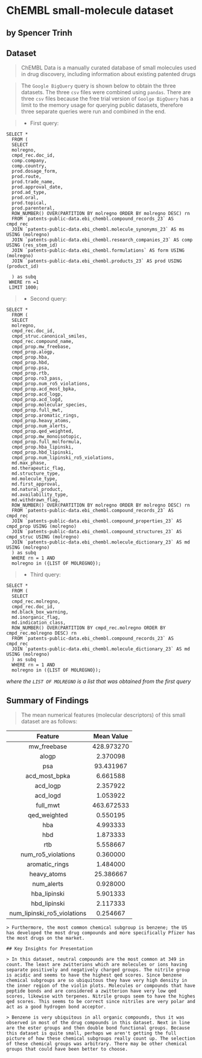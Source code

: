 # ChEMBL small-molecule dataset 
## by Spencer Trinh 


## Dataset

> ChEMBL Data is a manually curated database of small molecules used in drug discovery, including information about existing patented drugs 

> The `Google BigQuery` query is shown below to obtain the three datasets. The three `csv` files were combined using `pandas`. There are three `csv` files because the free trial version of `Goolge BigQuery` has a limit to the memory usage for querying public datasets, therefore three separate queries were run and combined in the end. 

> - First query:
```
SELECT *
  FROM (
  SELECT 
  molregno,
  cmpd_rec.doc_id,
  comp.company,
  comp.country,
  prod.dosage_form,
  prod.route,
  prod.trade_name,
  prod.approval_date,
  prod.ad_type,
  prod.oral,
  prod.topical,
  prod.parenteral,
  ROW_NUMBER() OVER(PARTITION BY molregno ORDER BY molregno DESC) rn
  FROM `patents-public-data.ebi_chembl.compound_records_23` AS cmpd_rec
  JOIN `patents-public-data.ebi_chembl.molecule_synonyms_23` AS ms USING (molregno)
  JOIN `patents-public-data.ebi_chembl.research_companies_23` AS comp USING (res_stem_id)
  JOIN `patents-public-data.ebi_chembl.formulations` AS form USING (molregno)
  JOIN `patents-public-data.ebi_chembl.products_23` AS prod USING (product_id)

  ) as subq
 WHERE rn =1 
 LIMIT 1000;

```

> - Second query:
```
SELECT *
  FROM (
  SELECT 
  molregno,
  cmpd_rec.doc_id,
  cmpd_struc.canonical_smiles,
  cmpd_rec.compound_name,
  cmpd_prop.mw_freebase,
  cmpd_prop.alogp,
  cmpd_prop.hba,
  cmpd_prop.hbd,
  cmpd_prop.psa,
  cmpd_prop.rtb,
  cmpd_prop.ro3_pass,
  cmpd_prop.num_ro5_violations,
  cmpd_prop.acd_most_bpka,
  cmpd_prop.acd_logp,
  cmpd_prop.acd_logd,
  cmpd_prop.molecular_species,
  cmpd_prop.full_mwt,
  cmpd_prop.aromatic_rings,
  cmpd_prop.heavy_atoms,
  cmpd_prop.num_alerts,
  cmpd_prop.qed_weighted,
  cmpd_prop.mw_monoisotopic,
  cmpd_prop.full_molformula,
  cmpd_prop.hba_lipinski,
  cmpd_prop.hbd_lipinski,
  cmpd_prop.num_lipinski_ro5_violations,
  md.max_phase,
  md.therapeutic_flag,
  md.structure_type,
  md.molecule_type,
  md.first_approval,
  md.natural_product,
  md.availability_type,
  md.withdrawn_flag,
  ROW_NUMBER() OVER(PARTITION BY molregno ORDER BY molregno DESC) rn
  FROM `patents-public-data.ebi_chembl.compound_records_23` AS cmpd_rec
  JOIN `patents-public-data.ebi_chembl.compound_properties_23` AS cmpd_prop USING (molregno)
  JOIN `patents-public-data.ebi_chembl.compound_structures_23` AS cmpd_struc USING (molregno)
  JOIN `patents-public-data.ebi_chembl.molecule_dictionary_23` AS md USING (molregno)
  ) as subq
  WHERE rn = 1 AND
  molregno in ({LIST OF MOLREGNO});
```


> - Third query:
```
SELECT *
  FROM (
  SELECT 
  cmpd_rec.molregno,
  cmpd_rec.doc_id,
  md.black_box_warning,
  md.inorganic_flag,
  md.indication_class,
  ROW_NUMBER() OVER(PARTITION BY cmpd_rec.molregno ORDER BY cmpd_rec.molregno DESC) rn
  FROM `patents-public-data.ebi_chembl.compound_records_23` AS cmpd_rec
  JOIN `patents-public-data.ebi_chembl.molecule_dictionary_23` AS md USING (molregno)
  ) as subq
  WHERE rn = 1 AND
  molregno in ({LIST OF MOLREGNO});
```

*where the `LIST OF MOLREGNO` is a list that was obtained from the first query*


## Summary of Findings

> The mean numerical features (molecular descriptors) of this small dataset are as follows:

|Feature | Mean Value|
| :---: | :---:|
|mw_freebase | 428.973270|
|alogp | 2.370098|
|psa | 93.431967|
|acd_most_bpka | 6.661588|
|acd_logp | 2.357922|
|acd_logd | 1.053922|
|full_mwt | 463.672533|
|qed_weighted | 0.550195|
|hba | 4.993333|
|hbd | 1.873333|
|rtb | 5.558667|
|num_ro5_violations | 0.360000|
|aromatic_rings | 1.484000|
|heavy_atoms | 25.386667|
|num_alerts | 0.928000|
|hba_lipinski | 5.901333|
|hbd_lipinski | 2.117333|
|num_lipinski_ro5_violations | 0.254667|
```
> Furthermore, the most common chemical subgroup is benzene; the US has developed the most drug compounds and more specifically Pfizer has the most drugs on the market. 

## Key Insights for Presentation

> In this dataset, neutral compounds are the most common at 349 in count. The least are zwitterions which are molecules or ions having separate positively and negatively charged groups. The nitrile group is acidic and seems to have the highest qed scores. Since benzene chemical subgroups are so ubiquitous they have very high density in the inner region of the violin plots. Molecules or compounds that have peptide bonds and are considered a zwitterion have very low qed scores, likewise with terpenes. Nitrile groups seem to have the highes qed scores. This seems to be correct since nitriles are very polar and act as a good hydrogen bond acceptor. 

> Benzene is very ubiquitous in all organic compounds, thus it was observed in most of the drug compounds in this dataset. Next in line are the ester groups and then double bond functional groups. Because this dataset is quite small, perhaps we aren't getting the full picture of how these chemical subgroups really count up. The selection of these chemical groups was arbitrary. There may be other chemical groups that could have been better to choose. 